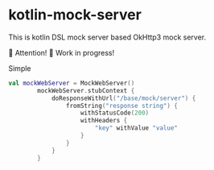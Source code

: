# kotlin-mock-server

This is kotlin DSL mock server based OkHttp3 mock server.

🔴 Attention! 
🔨 Work in progress!

Simple
```kotlin
val mockWebServer = MockWebServer()
        mockWebServer.stubContext {
            doResponseWithUrl("/base/mock/server") {
                fromString("response string") {
                    withStatusCode(200)
                    withHeaders {
                        "key" withValue "value"
                    }
                }
            }
        }
```
